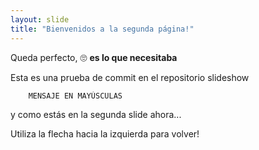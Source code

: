 ```yaml
---
layout: slide
title: "Bienvenidos a la segunda página!"
---
```

Queda perfecto, :roll_eyes: **es lo que necesitaba** 

Esta es una prueba de commit en el repositorio slideshow

        MENSAJE EN MAYÚSCULAS

y como estás en la segunda slide ahora...

Utiliza la flecha hacia la izquierda para volver!
